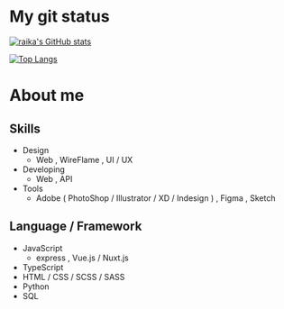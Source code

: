 # My git status
[![raika's GitHub stats](https://github-readme-stats.vercel.app/api?username=Kissa0330&count_private=true&theme=vue-dark&show_icons=true)](https://github.com/Kissa0330)

[![Top Langs](https://github-readme-stats.vercel.app/api/top-langs/?username=kissa0330&theme=vue-dark&exclude_repo=github-readme-stats,anuraghazra.github.io)](https://github.com/Kissa0330)

# About me
## Skills
- Design
  - Web , WireFlame , UI / UX 
- Developing
  - Web , API
- Tools
  - Adobe ( PhotoShop / Illustrator / XD / Indesign ) ,  Figma , Sketch
## Language / Framework
- JavaScript
  - express , Vue.js / Nuxt.js
- TypeScript
- HTML / CSS / SCSS / SASS
- Python
- SQL
